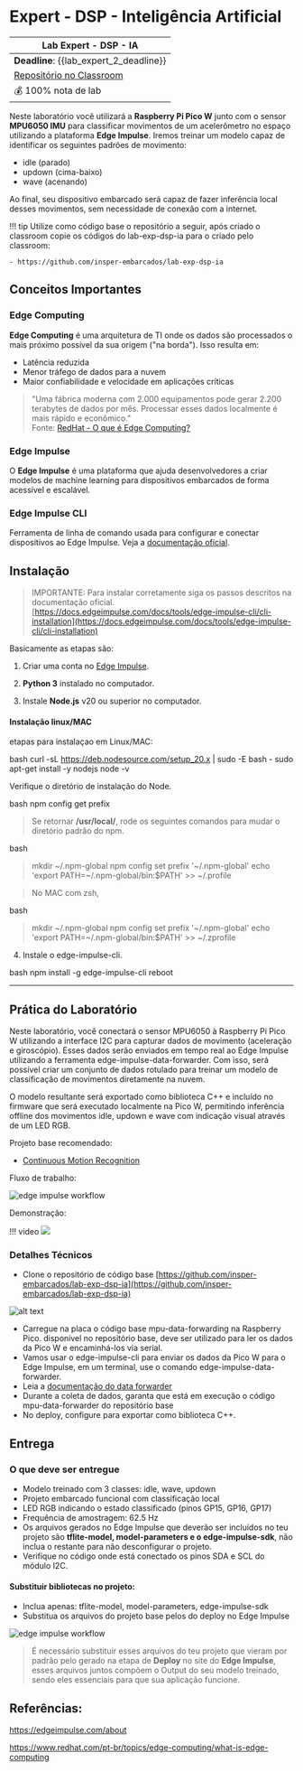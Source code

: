 # Expert - DSP - Inteligência Artificial

| Lab Expert - DSP - IA                                  |
|--------------------------------------------------------|
| **Deadline**: {{lab_expert_2_deadline}}                |
| [Repositório no Classroom]({{lab_expert_2_classroom}}) |
| 💰 100% nota de lab                                    |

Neste laboratório você utilizará a **Raspberry Pi Pico W** junto com o sensor **MPU6050 IMU** para classificar movimentos de um acelerômetro no espaço utilizando a plataforma **Edge Impulse**. Iremos treinar um modelo capaz de identificar os seguintes padrões de movimento:

- idle (parado)
- updown (cima-baixo)
- wave (acenando)

Ao final, seu dispositivo embarcado será capaz de fazer inferência local desses movimentos, sem necessidade de conexão com a internet.

!!! tip
    Utilize como código base o repositório a seguir, após criado o classroom copie os códigos do lab-exp-dsp-ia para o criado pelo classroom:
    
    - https://github.com/insper-embarcados/lab-exp-dsp-ia

## Conceitos Importantes

### Edge Computing

**Edge Computing** é uma arquitetura de TI onde os dados são processados o mais próximo possível da sua origem ("na borda"). Isso resulta em:

- Latência reduzida
- Menor tráfego de dados para a nuvem
- Maior confiabilidade e velocidade em aplicações críticas

> "Uma fábrica moderna com 2.000 equipamentos pode gerar 2.200 terabytes de dados por mês. Processar esses dados localmente é mais rápido e econômico."  
> Fonte: [RedHat - O que é Edge Computing?](https://www.redhat.com/pt-br/topics/edge-computing/what-is-edge-computing)

### Edge Impulse

O **Edge Impulse** é uma plataforma que ajuda desenvolvedores a criar modelos de machine learning para dispositivos embarcados de forma acessível e escalável.

### Edge Impulse CLI

Ferramenta de linha de comando usada para configurar e conectar dispositivos ao Edge Impulse. Veja a [documentação oficial](https://docs.edgeimpulse.com/docs/tools/edge-impulse-cli).


## Instalação 

> IMPORTANTE: Para instalar corretamente siga os passos descritos na documentação oficial. 
> [https://docs.edgeimpulse.com/docs/tools/edge-impulse-cli/cli-installation](https://docs.edgeimpulse.com/docs/tools/edge-impulse-cli/cli-installation)


Basicamente as etapas são:

1. Criar uma conta no [Edge Impulse](https://edgeimpulse.com/).

2. **Python 3** instalado no computador.

3. Instale **Node.js** v20 ou superior no computador.

#### Instalação linux/MAC

etapas para instalaçao em Linux/MAC:

bash
curl -sL https://deb.nodesource.com/setup_20.x | sudo -E bash -
sudo apt-get install -y nodejs
node -v


Verifique o diretório de instalação do Node.

bash
npm config get prefix


> Se retornar **/usr/local/**, rode os seguintes comandos para mudar o diretório padrão do npm.
>
> 
bash
> mkdir ~/.npm-global
> npm config set prefix '~/.npm-global'
> echo 'export PATH=~/.npm-global/bin:$PATH' >> ~/.profile
>

> No MAC com zsh,
> 
bash
> mkdir ~/.npm-global
> npm config set prefix '~/.npm-global'
> echo 'export PATH=~/.npm-global/bin:$PATH' >> ~/.zprofile
>


4. Instale o edge-impulse-cli.

bash
npm install -g edge-impulse-cli
reboot
 
---

## Prática do Laboratório

Neste laboratório, você conectará o sensor MPU6050 à Raspberry Pi Pico W utilizando a interface I2C para capturar dados de movimento (aceleração e giroscópio). Esses dados serão enviados em tempo real ao Edge Impulse utilizando a ferramenta edge-impulse-data-forwarder. Com isso, será possível criar um conjunto de dados rotulado para treinar um modelo de classificação de movimentos diretamente na nuvem.

O modelo resultante será exportado como biblioteca C++ e incluído no firmware que será executado localmente na Pico W, permitindo inferência offline dos movimentos idle, updown e wave com indicação visual através de um LED RGB.

Projeto base recomendado:
- [Continuous Motion Recognition](https://docs.edgeimpulse.com/docs/tutorials/end-to-end-tutorials/continuous-motion-recognition)

Fluxo de trabalho:

![edge impulse workflow](./imgs-dsp/ia-edgeflux.png)

Demonstração:

!!! video
    ![](https://youtu.be/Yk3hq3IcJR4)

### Detalhes Técnicos

- Clone o repositório de código base [https://github.com/insper-embarcados/lab-exp-dsp-ia](https://github.com/insper-embarcados/lab-exp-dsp-ia)

![alt text](./imgs-dsp/image.png)

- Carregue na placa o código base mpu-data-forwarding na Raspberry Pico. disponível no repositório base, deve ser utilizado para ler os dados da Pico W e encaminhá-los via serial.
- Vamos usar o edge-impulse-cli para enviar os dados da Pico W para o Edge Impulse, em um terminal, use o comando edge-impulse-data-forwarder.
- Leia a [documentação do data forwarder](https://docs.edgeimpulse.com/docs/tools/edge-impulse-cli/cli-data-forwarder)
- Durante a coleta de dados, garanta que está em execução o código mpu-data-forwarder do repositório base
- No deploy, configure para exportar como biblioteca C++.

## Entrega

### O que deve ser entregue

- Modelo treinado com 3 classes: idle, wave, updown
- Projeto embarcado funcional com classificação local
- LED RGB indicando o estado classificado (pinos GP15, GP16, GP17)
- Frequência de amostragem: 62.5 Hz
- Os arquivos gerados no Edge Impulse que deverão ser incluídos no teu projeto são **tflite-model, model-parameters e o edge-impulse-sdk**, não inclua o restante para não desconfigurar o projeto.
- Verifique no código onde está conectado os pinos SDA e SCL do módulo I2C.

#### Substituir bibliotecas no projeto:

- Inclua apenas: tflite-model, model-parameters, edge-impulse-sdk
- Substitua os arquivos do projeto base pelos do deploy no Edge Impulse

![edge impulse workflow](./imgs-dsp/ia-deploy.png)

> É necessário substituir esses arquivos do teu projeto que vieram por padrão pelo gerado na etapa de **Deploy** no site do **Edge Impulse**, esses arquivos juntos compõem o Output do seu modelo treinado, sendo eles essenciais para que sua aplicação funcione.



## Referências:

https://edgeimpulse.com/about

https://www.redhat.com/pt-br/topics/edge-computing/what-is-edge-computing